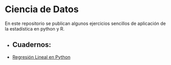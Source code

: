 # Ciencia de Datos
En este repositorio se publican algunos ejercicios sencillos de aplicación de la estadística en python y R.

- ## Cuadernos:
 - [Regresión Lineal en Python](https://nbviewer.jupyter.org/github/jucbernalca/Ciencia-de-Datos/blob/main/mineria/Cuaderno_Regresion.ipynb) 
